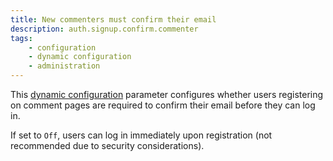 ```yaml
---
title: New commenters must confirm their email
description: auth.signup.confirm.commenter
tags:
    - configuration
    - dynamic configuration
    - administration
---
```


This [dynamic configuration](/configuration/backend/dynamic) parameter configures whether users registering on comment pages are required to confirm their email before they can log in.

<!--more-->

If set to `Off`, users can log in immediately upon registration (not recommended due to security considerations).
